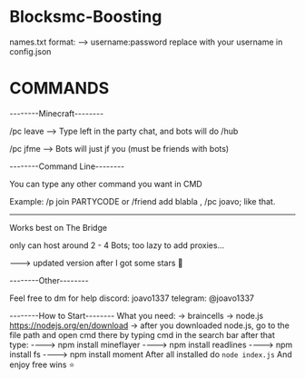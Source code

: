 # Blocksmc-Boosting

names.txt format:
--> username:password
replace with your username in config.json

# COMMANDS
--------Minecraft--------

/pc leave --> Type left in the party chat, and bots will do /hub

/pc jfme --> Bots will just jf you (must be friends with bots)

--------Command Line--------

You can type any other command you want in CMD

Example: /p join PARTYCODE or /friend add blabla , /pc joavo; like that.

----------------

Works best on The Bridge

only can host around 2 - 4 Bots; too lazy to add proxies...

---> updated version after I got some stars 🤩

--------Other--------

Feel free to dm for help discord: joavo1337 telegram: @joavo1337

--------How to Start--------
What you need:
-> braincells
-> node.js https://nodejs.org/en/download
-> after you downloaded node.js, go to the file path and open cmd there by typing cmd in the search bar after that type:
----> npm install mineflayer
----> npm install readlines
----> npm install fs
----> npm install moment
After all installed do `node index.js`
And enjoy free wins ⭐
